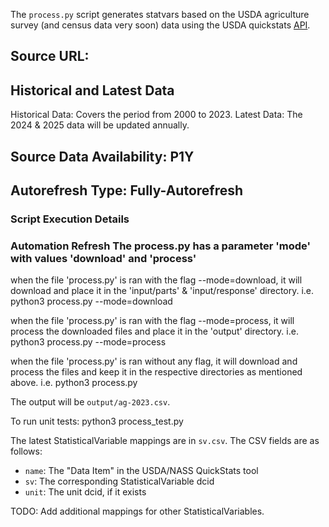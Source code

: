 The `process.py` script generates statvars based on the 
USDA agriculture survey (and census data very soon) data 
using the USDA quickstats [API][api].

## Source URL:
[api]: https://quickstats.nass.usda.gov/api/

## Historical and Latest Data
Historical Data: Covers the period from 2000 to 2023.
Latest Data: The 2024 & 2025 data will be updated annually.

## Source Data Availability: P1Y 

## Autorefresh Type: Fully-Autorefresh 

### Script Execution Details

### Automation Refresh The process.py has a parameter 'mode' with values 'download' and 'process'

when the file 'process.py' is ran with the flag --mode=download, it will  download and place it in the 'input/parts' & 'input/response' directory. i.e. python3 process.py --mode=download

when the file 'process.py' is ran with the flag --mode=process, it will process the downloaded files and place it in the 'output' directory. i.e. python3 process.py --mode=process

when the file 'process.py' is ran without any flag, it will download and process the files and keep it in the respective directories as mentioned above. i.e. python3 process.py

The output will be `output/ag-2023.csv`.

To run unit tests:
    python3 process_test.py

The latest StatisticalVariable mappings are in `sv.csv`. The CSV fields are as follows: 

* `name`: The "Data Item" in the USDA/NASS QuickStats tool 
* `sv`: The corresponding StatisticalVariable dcid
* `unit`: The unit dcid, if it exists 

TODO: Add additional mappings for other StatisticalVariables.

